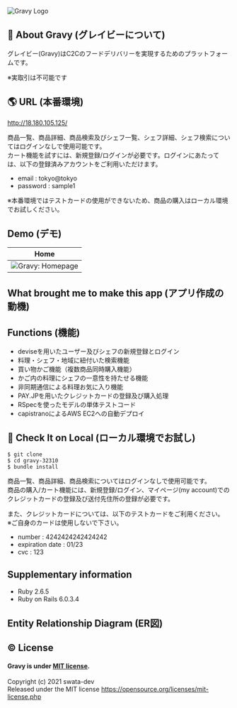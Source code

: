 ![Gravy Logo](https://user-images.githubusercontent.com/74521093/105895448-e036ac00-6058-11eb-87f9-494ca7686e31.png)


## :honey_pot: About Gravy (グレイビーについて)
グレイビー(Gravy)はC2Cのフードデリバリーを実現するためのプラットフォームです。
  
※実取引は不可能です

## :earth_americas: URL (本番環境)
http://18.180.105.125/


商品一覧、商品詳細、商品検索及びシェフ一覧、シェフ詳細、シェフ検索についてはログインなしで使用可能です。  
カート機能を試すには、新規登録/ログインが必要です。ログインにあたっては、以下の登録済みアカウントをご利用いただけます。

- email           : tokyo@tokyo
- password        : sample1

※本番環境ではテストカードの使用ができないため、商品の購入はローカル環境でお試しください。  

##  Demo (デモ)

| Home |
|----| 
| ![Gravy: Homepage](https://user-images.githubusercontent.com/74521093/106019267-cef7a900-6105-11eb-9b12-545c4c40f106.png) | 



## What brought me to make this app (アプリ作成の動機)



## Functions (機能)
- deviseを用いたユーザー及びシェフの新規登録とログイン
- 料理・シェフ・地域に紐付いた検索機能
- 買い物かご機能（複数商品同時購入機能）
- かご内の料理にシェフの一意性を持たせる機能
- 非同期通信による料理お気に入り機能
- PAY.JPを用いたクレジットカードの登録及び購入処理
- RSpecを使ったモデルの単体テストコード
- capistranoによるAWS EC2への自動デプロイ

## 🙌 Check It on Local (ローカル環境でお試し)
```
$ git clone 
$ cd gravy-32310
$ bundle install
```

商品一覧、商品詳細、商品検索についてはログインなしで使用可能です。  
商品の購入/カート機能には、新規登録/ログイン、マイページ(my account)でのクレジットカードの登録及び送付先住所の登録が必要です。   

また、クレジットカードについては、以下のテストカードをご利用ください。  
※ご自身のカードは使用しないで下さい。  

- number          : 4242424242424242
- expiration date : 01/23
- cvc             : 123

## Supplementary information
- Ruby 2.6.5
- Ruby on Rails 6.0.3.4

## Entity Relationship Diagram (ER図)

## :copyright: License
 
#### Gravy is under [MIT license](https://en.wikipedia.org/wiki/MIT_License).

Copyright (c) 2021 swata-dev  
Released under the MIT license https://opensource.org/licenses/mit-license.php